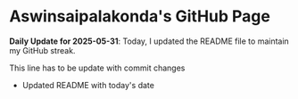 # Aswinsaipalakonda's GitHub Page



**Daily Update for 2025-05-31**: Today, I updated the README file to maintain my GitHub streak.

This line has to be update with commit changes 
 - Updated README with today's date
